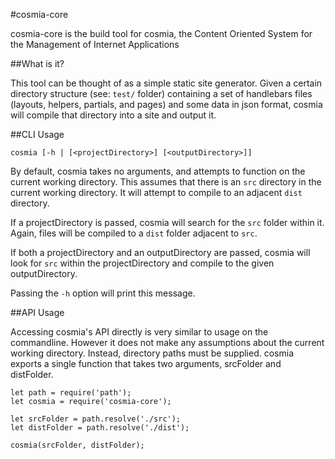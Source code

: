 #cosmia-core 

cosmia-core is the build tool for cosmia, the Content Oriented System for the Management of Internet Applications 


##What is it? 

This tool can be thought of as a simple static site generator. Given a certain directory structure (see: `test/` folder)  containing a set of handlebars files (layouts, helpers, partials, and pages) and some data in json format, cosmia will compile that directory into a site and output it. 


##CLI Usage 

`cosmia [-h | [<projectDirectory>] [<outputDirectory>]]` 

By default, cosmia takes no arguments, and attempts to function on the current working directory. This assumes that there is an `src` directory in the current working directory. It will attempt to compile to an adjacent `dist` directory. 

If a projectDirectory is passed, cosmia will search for the `src` folder within it. Again, files will be compiled to a `dist` folder adjacent to `src`. 

If both a projectDirectory and an outputDirectory are passed, cosmia will look for `src` within the projectDirectory and compile to the given outputDirectory. 

Passing the `-h` option will print this message. 


##API Usage 

Accessing cosmia's API directly is very similar to usage on the commandline. However it does not make any assumptions about the current working directory. Instead, directory paths must be supplied. cosmia exports a single function that takes two arguments, srcFolder and distFolder.

```
let path = require('path');
let cosmia = require('cosmia-core');

let srcFolder = path.resolve('./src');
let distFolder = path.resolve('./dist');

cosmia(srcFolder, distFolder);

```

